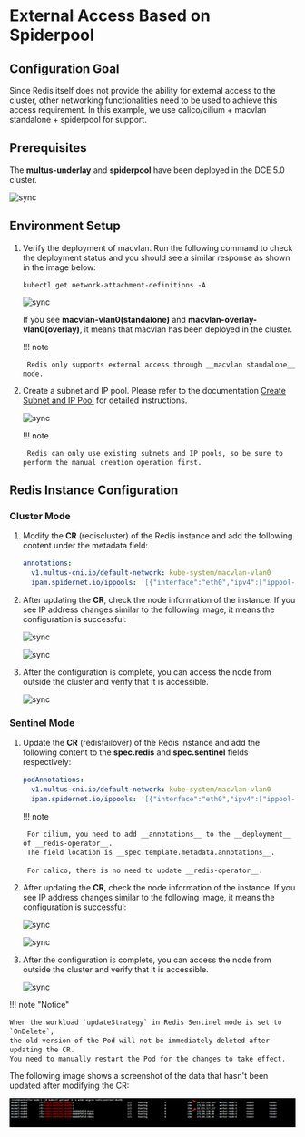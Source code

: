 # External Access Based on Spiderpool

## Configuration Goal

Since Redis itself does not provide the ability for external access to the cluster, other networking functionalities need to be used to achieve this access requirement. In this example, we use calico/cilium + macvlan standalone + spiderpool for support.

## Prerequisites

The __multus-underlay__ and __spiderpool__ have been deployed in the DCE 5.0 cluster.

![sync](https://docs.daocloud.io/daocloud-docs-images/docs/zh/docs/middleware/redis/images/spiderpool09.png)

## Environment Setup

1. Verify the deployment of macvlan. Run the following command to check the deployment status and you should see a similar response as shown in the image below:

    ```shell
    kubectl get network-attachment-definitions -A
    ```

    ![sync](https://docs.daocloud.io/daocloud-docs-images/docs/zh/docs/middleware/redis/images/spiderpool01.png)

    If you see __macvlan-vlan0(standalone)__ and __macvlan-overlay-vlan0(overlay)__, it means that macvlan has been deployed in the cluster.

    !!! note

        Redis only supports external access through __macvlan standalone__ mode.

2. Create a subnet and IP pool. Please refer to the documentation [Create Subnet and IP Pool](https://docs.daocloud.io/network/modules/spiderpool/createpool.html) for detailed instructions.

    ![sync](https://docs.daocloud.io/daocloud-docs-images/docs/zh/docs/middleware/redis/images/spiderpool02.png)

    !!! note

        Redis can only use existing subnets and IP pools, so be sure to perform the manual creation operation first.

## Redis Instance Configuration

### Cluster Mode

1. Modify the __CR__ (rediscluster) of the Redis instance and add the following content under the metadata field:

    ```yaml
    annotations:
      v1.multus-cni.io/default-network: kube-system/macvlan-vlan0
      ipam.spidernet.io/ippools: '[{"interface":"eth0","ipv4":["ippool-redis"]}]'
    ```

2. After updating the __CR__, check the node information of the instance. If you see IP address changes similar to the following image, it means the configuration is successful:

    ![sync](https://docs.daocloud.io/daocloud-docs-images/docs/zh/docs/middleware/redis/images/spiderpool03.png)

    ![sync](https://docs.daocloud.io/daocloud-docs-images/docs/zh/docs/middleware/redis/images/spiderpool04.png)

3. After the configuration is complete, you can access the node from outside the cluster and verify that it is accessible.

    ![sync](https://docs.daocloud.io/daocloud-docs-images/docs/zh/docs/middleware/redis/images/spiderpool05.png)

### Sentinel Mode

1. Update the __CR__ (redisfailover) of the Redis instance and add the following content to the __spec.redis__ and __spec.sentinel__ fields respectively:

    ```yaml
    podAnnotations:
      v1.multus-cni.io/default-network: kube-system/macvlan-vlan0
      ipam.spidernet.io/ippools: '[{"interface":"eth0","ipv4":["ippool-redis"]}]'
    ```

    !!! note

        For cilium, you need to add __annotations__ to the __deployment__ of __redis-operator__.
        The field location is __spec.template.metadata.annotations__.

        For calico, there is no need to update __redis-operator__.

2. After updating the __CR__, check the node information of the instance. If you see IP address changes similar to the following image, it means the configuration is successful:

    ![sync](https://docs.daocloud.io/daocloud-docs-images/docs/zh/docs/middleware/redis/images/spiderpool06.png)

    ![sync](https://docs.daocloud.io/daocloud-docs-images/docs/zh/docs/middleware/redis/images/spiderpool07.png)

3. After the configuration is complete, you can access the node from outside the cluster and verify that it is accessible.

    ![sync](https://docs.daocloud.io/daocloud-docs-images/docs/zh/docs/middleware/redis/images/spiderpool08.png)

!!! note "Notice"

    When the workload `updateStrategy` in Redis Sentinel mode is set to `OnDelete`,
    the old version of the Pod will not be immediately deleted after updating the CR.
    You need to manually restart the Pod for the changes to take effect.

The following image shows a screenshot of the data that hasn't been updated after modifying the CR:

![cr-pod](../images/ippool-pod-not-restart.png)
